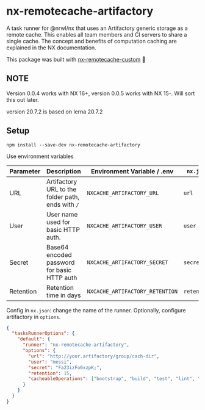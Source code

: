 # nx-remotecache-artifactory

A task runner for @nrwl/nx that uses an Artifactory generic storage as a remote cache. This enables all team members and CI servers to share a single cache. The concept and benefits of computation caching are explained in the NX documentation.

This package was built with [nx-remotecache-custom](https://www.npmjs.com/package/nx-remotecache-custom) 🙌

## NOTE

Version 0.0.4 works with NX 16+, version 0.0.5 works with NX 15-. Will sort this out later.

version 20.7.2 is based on lerna 20.7.2

## Setup

```
npm install --save-dev nx-remotecache-artifactory
```

Use environment variables

| Parameter  | Description                                            |  Environment Variable / .env    | `nx.json`   |
| ---------- | ------------------------------------------------------ | ------------------------------- | ----------- |
| URL        | Artifactory URL to the folder path, ends with `/`      | `NXCACHE_ARTIFACTORY_URL`       | `url`       |
| User       | User name used for basic HTTP auth.                    | `NXCACHE_ARTIFACTORY_USER`      | `user`      |
| Secret     | Base64 encoded password for basic HTTP auth            | `NXCACHE_ARTIFACTORY_SECRET`    | `secret`    |
| Retention  | Retention time in days                                 | `NXCACHE_ARTIFACTORY_RETENTION` | `retention` |

Config in `nx.json`: change the name of the runner. Optionally, configure artifactory in `options`.

```json
{
  "tasksRunnerOptions": {
    "default": {
      "runner": "nx-remotecache-artifactory",
      "options": {
        "url": "http://your.artifactory/group/cach-dir",
        "user": "messi",
        "secret": "Fa23izFo0xzpK;",
        "retention": 15,
        "cacheableOperations": ["bootstrap", "build", "test", "lint", "e2e"]
      }
    }
  }
}
```
